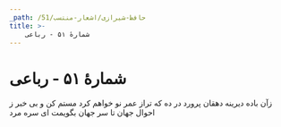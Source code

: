```yaml
---
_path: /حافظ-شیرازی/اشعار-منتسب/51
title: >-
    شمارهٔ ۵۱ - رباعی
---
```

# شمارهٔ ۵۱ - رباعی

زآن باده دیرینه دهقان پرورد
در ده که تراز عمر نو خواهم کرد
مستم کن و بی خبر ز احوال جهان
تا سر جهان بگویمت ای سره مرد
